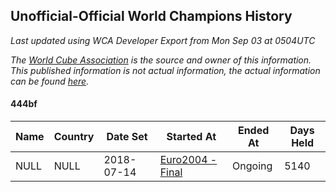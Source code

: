 ## Unofficial-Official World Champions History

*Last updated using WCA Developer Export from Mon Sep 03 at 0504UTC*

*The [World Cube Association](https://www.worldcubeassociation.org) is the source and owner of this information. This published information is not actual information, the actual information can be found [here](https://www.worldcubeassociation.org/results).*

#### 444bf

|Name|Country|Date Set|Started At|Ended At|Days Held|  
|--|--|--|--|--|--|  
|NULL|NULL|2018-07-14|[Euro2004 - Final](https://www.worldcubeassociation.org/competitions/Euro2004/results/all#e444bf_f)|Ongoing|5140|  
